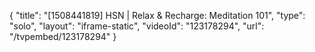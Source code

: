 {
    "title": "[1508441819] HSN | Relax & Recharge: Meditation 101",
    "type": "solo",
    "layout": "iframe-static",
    "videoId": "123178294",
    "url": "\/tvpembed\/123178294"
}